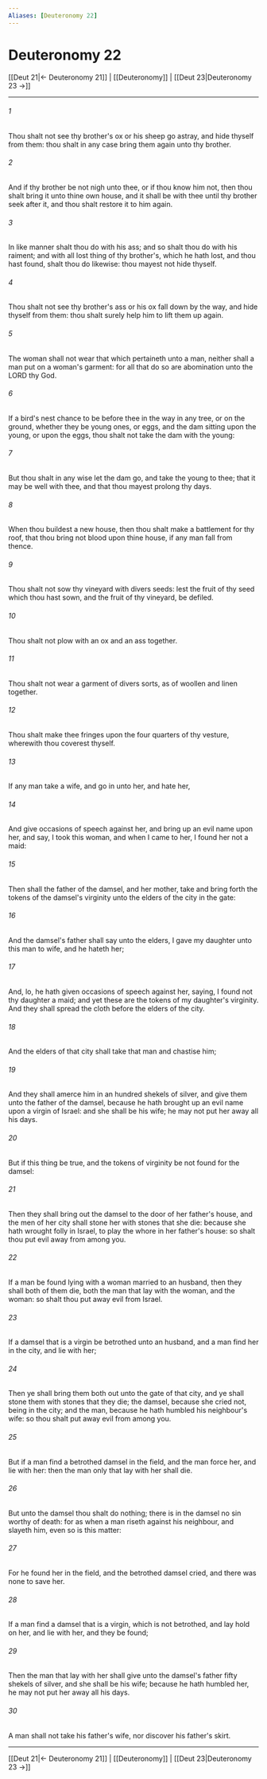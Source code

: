 ```yaml
---
Aliases: [Deuteronomy 22]
---
```

# Deuteronomy 22

[[Deut 21|← Deuteronomy 21]] | [[Deuteronomy]] | [[Deut 23|Deuteronomy 23 →]]
***



###### 1 
Thou shalt not see thy brother's ox or his sheep go astray, and hide thyself from them: thou shalt in any case bring them again unto thy brother. 

###### 2 
And if thy brother be not nigh unto thee, or if thou know him not, then thou shalt bring it unto thine own house, and it shall be with thee until thy brother seek after it, and thou shalt restore it to him again. 

###### 3 
In like manner shalt thou do with his ass; and so shalt thou do with his raiment; and with all lost thing of thy brother's, which he hath lost, and thou hast found, shalt thou do likewise: thou mayest not hide thyself. 

###### 4 
Thou shalt not see thy brother's ass or his ox fall down by the way, and hide thyself from them: thou shalt surely help him to lift them up again. 

###### 5 
The woman shall not wear that which pertaineth unto a man, neither shall a man put on a woman's garment: for all that do so are abomination unto the LORD thy God. 

###### 6 
If a bird's nest chance to be before thee in the way in any tree, or on the ground, whether they be young ones, or eggs, and the dam sitting upon the young, or upon the eggs, thou shalt not take the dam with the young: 

###### 7 
But thou shalt in any wise let the dam go, and take the young to thee; that it may be well with thee, and that thou mayest prolong thy days. 

###### 8 
When thou buildest a new house, then thou shalt make a battlement for thy roof, that thou bring not blood upon thine house, if any man fall from thence. 

###### 9 
Thou shalt not sow thy vineyard with divers seeds: lest the fruit of thy seed which thou hast sown, and the fruit of thy vineyard, be defiled. 

###### 10 
Thou shalt not plow with an ox and an ass together. 

###### 11 
Thou shalt not wear a garment of divers sorts, as of woollen and linen together. 

###### 12 
Thou shalt make thee fringes upon the four quarters of thy vesture, wherewith thou coverest thyself. 

###### 13 
If any man take a wife, and go in unto her, and hate her, 

###### 14 
And give occasions of speech against her, and bring up an evil name upon her, and say, I took this woman, and when I came to her, I found her not a maid: 

###### 15 
Then shall the father of the damsel, and her mother, take and bring forth the tokens of the damsel's virginity unto the elders of the city in the gate: 

###### 16 
And the damsel's father shall say unto the elders, I gave my daughter unto this man to wife, and he hateth her; 

###### 17 
And, lo, he hath given occasions of speech against her, saying, I found not thy daughter a maid; and yet these are the tokens of my daughter's virginity. And they shall spread the cloth before the elders of the city. 

###### 18 
And the elders of that city shall take that man and chastise him; 

###### 19 
And they shall amerce him in an hundred shekels of silver, and give them unto the father of the damsel, because he hath brought up an evil name upon a virgin of Israel: and she shall be his wife; he may not put her away all his days. 

###### 20 
But if this thing be true, and the tokens of virginity be not found for the damsel: 

###### 21 
Then they shall bring out the damsel to the door of her father's house, and the men of her city shall stone her with stones that she die: because she hath wrought folly in Israel, to play the whore in her father's house: so shalt thou put evil away from among you. 

###### 22 
If a man be found lying with a woman married to an husband, then they shall both of them die, both the man that lay with the woman, and the woman: so shalt thou put away evil from Israel. 

###### 23 
If a damsel that is a virgin be betrothed unto an husband, and a man find her in the city, and lie with her; 

###### 24 
Then ye shall bring them both out unto the gate of that city, and ye shall stone them with stones that they die; the damsel, because she cried not, being in the city; and the man, because he hath humbled his neighbour's wife: so thou shalt put away evil from among you. 

###### 25 
But if a man find a betrothed damsel in the field, and the man force her, and lie with her: then the man only that lay with her shall die. 

###### 26 
But unto the damsel thou shalt do nothing; there is in the damsel no sin worthy of death: for as when a man riseth against his neighbour, and slayeth him, even so is this matter: 

###### 27 
For he found her in the field, and the betrothed damsel cried, and there was none to save her. 

###### 28 
If a man find a damsel that is a virgin, which is not betrothed, and lay hold on her, and lie with her, and they be found; 

###### 29 
Then the man that lay with her shall give unto the damsel's father fifty shekels of silver, and she shall be his wife; because he hath humbled her, he may not put her away all his days. 

###### 30 
A man shall not take his father's wife, nor discover his father's skirt.

***
[[Deut 21|← Deuteronomy 21]] | [[Deuteronomy]] | [[Deut 23|Deuteronomy 23 →]]
